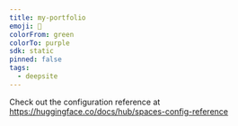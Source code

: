 ```yaml
---
title: my-portfolio
emoji: 🐳
colorFrom: green
colorTo: purple
sdk: static
pinned: false
tags:
  - deepsite
---
```


Check out the configuration reference at https://huggingface.co/docs/hub/spaces-config-reference